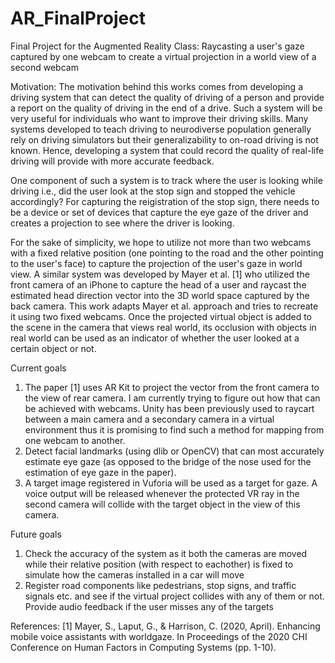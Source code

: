 # AR_FinalProject
Final Project for the Augmented Reality Class: Raycasting a user's gaze captured by one webcam to create a virtual projection in a world view of a second webcam

Motivation: The motivation behind this works comes from developing a driving system that can detect the quality of driving of a person and provide
a report on the quality of driving in the end of a drive. Such a system will be very useful for individuals who want to improve their driving skills. 
Many systems developed to teach driving to neurodiverse population generally rely on driving simulators but their generalizability to on-road driving is not 
known. Hence, developing a system that could record the quality of real-life driving will provide with more accurate feedback.

One component of such a system is to track where the user is looking while driving i.e., did the user look at the stop sign and stopped the vehicle 
accordingly? For capturing the reigistration of the stop sign, there needs to be a device or set of devices that capture the eye gaze of the driver and creates a 
projection to see where the driver is looking. 

For the sake of simplicity, we hope to utilize not more than two webcams with a fixed relative position (one pointing to the road and the other pointing to the user's face) to capture
the projection of the user's gaze in world view. A similar system was developed by Mayer et al. [1] who utilized the front camera of an iPhone to capture the head of a user and raycast the 
estimated head direction vector into the 3D world space captured by the back camera. This work adapts Mayer et al. approach and tries to recreate it using two fixed webcams. 
Once the projected virtual object is added to the scene in the camera that views real world, its occlusion with objects in real world can be used as an indicator of whether 
the user looked at a certain object or not. 

Current goals
1. The paper [1] uses AR Kit to project the vector from the front camera to the view of rear camera. I am currently trying to figure out how that can be achieved with webcams.
Unity has been previously used to raycart between a main camera and a secondary camera in a virtual environment thus it is promising to find such a method for mapping from
one webcam to another. 
2. Detect facial landmarks (using dlib or OpenCV) that can most accurately estimate eye gaze (as opposed to the bridge of the nose used for the estimation of eye gaze in the paper).
3. A target image registered in Vuforia will be used as a target for gaze. A voice output will be released whenever the protected VR ray in the second camera will collide with the target object in the view of this camera.

Future goals
1. Check the accuracy of the system as it both the cameras are moved while their relative position (with respect to eachother) is fixed to simulate how the cameras installed
in a car will move 
2. Register road components like pedestrians, stop signs, and traffic signals etc. and see if the virtual project collides with any of them or not. Provide audio feedback if the user misses any of the targets 


References:
[1] Mayer, S., Laput, G., & Harrison, C. (2020, April). Enhancing mobile voice assistants with worldgaze. In Proceedings of the 2020 CHI Conference on Human Factors in Computing Systems (pp. 1-10).
